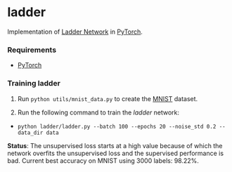 # ladder

Implementation of [Ladder Network](https://arxiv.org/abs/1507.02672) in [PyTorch](http://pytorch.org/). 

### Requirements

- [PyTorch](http://pytorch.org/)

### Training ladder

1. Run ```python utils/mnist_data.py``` to create the [MNIST](http://yann.lecun.com/exdb/mnist/) dataset.

2. Run the following command to train the *ladder* network:
  - ```python ladder/ladder.py --batch 100 --epochs 20 --noise_std 0.2 --data_dir data```

**Status**: The unsupervised loss starts at a high value because of which the network overfits the unsupervised loss and the supervised performance is bad. Current best accuracy on MNIST using 3000 labels: 98.22%.
